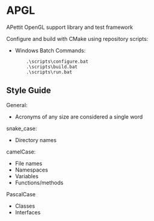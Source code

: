 # APGL
APettit OpenGL support library and test framework

Configure and build with CMake using repository scripts:
- Windows Batch Commands:
    ```
        .\scripts\configure.bat
        .\scripts\build.bat
        .\scripts\run.bat
    ```
## Style Guide
General:
- Acronyms of any size are considered a single word

snake_case:
- Directory names

camelCase:
- File names
- Namespaces
- Variables
- Functions/methods

PascalCase
- Classes
- Interfaces